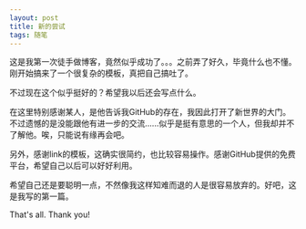 ```yaml
---
layout: post
title: 新的尝试
tags: 随笔
---
```

这是我第一次徒手做博客，竟然似乎成功了。。。之前弄了好久，毕竟什么也不懂。刚开始搞来了一个很复杂的模板，真把自己搞吐了。

不过现在这个似乎挺好的？希望我以后还会写点什么。

在这里特别感谢某人，是他告诉我GitHub的存在，我因此打开了新世界的大门。不过遗憾的是没能跟他有进一步的交流......似乎是挺有意思的一个人，但我却并不了解他。唉，只能说有缘再会吧。

另外，感谢link的模板，这确实很简约，也比较容易操作。感谢GitHub提供的免费平台，希望自己以后可以好好利用。

希望自己还是要聪明一点，不然像我这样知难而退的人是很容易放弃的。好吧，这是我写的第一篇。

That's all. Thank you!
